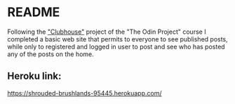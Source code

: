 # README

Following the ["Clubhouse"](https://www.theodinproject.com/lessons/authentication) project of the "The Odin Project" course I completed a basic web site that permits to everyone to see published posts, while only to registered and logged in user to post and see who has posted any of the posts on the home.

## Heroku link:
https://shrouded-brushlands-95445.herokuapp.com/
